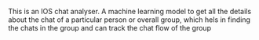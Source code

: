 This is an IOS chat analyser. A machine learning model to get all the details about the chat of a particular person or overall group, which hels in finding the chats in the
group and can track the chat flow of the group
